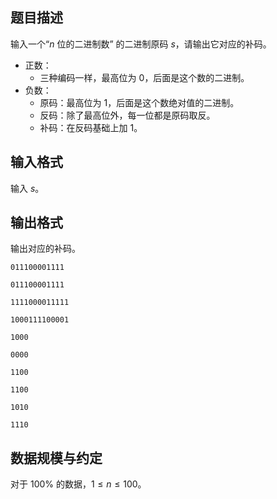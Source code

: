 ## 题目描述

输入一个“$n$ 位的二进制数” 的二进制原码 $s$，请输出它对应的补码。

- 正数：
  - 三种编码一样，最高位为 $0$，后面是这个数的二进制。
- 负数：
  - 原码：最高位为 $1$，后面是这个数绝对值的二进制。
  - 反码：除了最高位外，每一位都是原码取反。
  - 补码：在反码基础上加 $1$。
## 输入格式

输入 $s$。

## 输出格式

输出对应的补码。

```input1
011100001111
```

```output1
011100001111
```

```input2
1111000011111
```

```output2
1000111100001
```

```input3
1000
```

```output3
0000
```


```input4
1100
```

```output4
1100
```

```input5
1010
```

```output5
1110
```

## 数据规模与约定

对于 $100\%$ 的数据，$1\le n \le 100$。